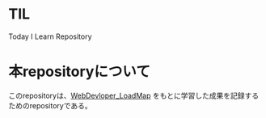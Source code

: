 # TIL
Today I Learn Repository

# 本repositoryについて
このrepositoryは、[WebDevloper_LoadMap](https://github.com/kamranahmedse/developer-roadmap)
をもとに学習した成果を記録するためのrepositoryである。


